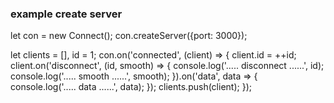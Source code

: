 ### example create server

let con = new Connect();
con.createServer({port: 3000});

let clients = [], id = 1;
con.on('connected', (client) => {
    client.id = ++id;
    client.on('disconnect', (id, smooth) => {
        console.log('..... disconnect ......', id);
        console.log('..... smooth ......', smooth);
    }).on('data', data => {
        console.log('..... data ......', data);
    });
    clients.push(client);
});